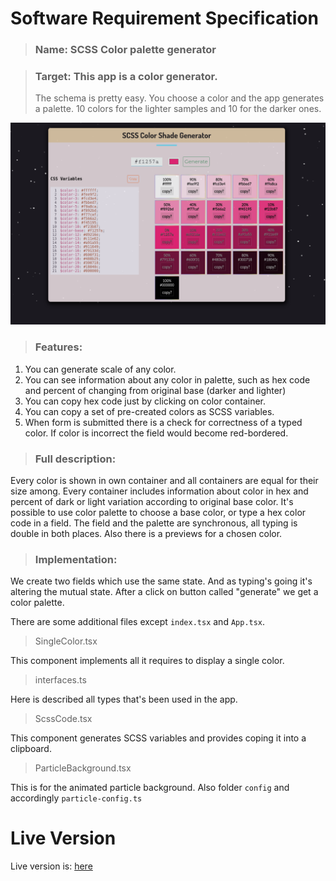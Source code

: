 # **Software Requirement Specification**

> ### **Name**: SCSS Color palette generator

> ### **Target:** This app is a color generator.
>
> The schema is pretty easy. You choose a color and the app generates a palette. 10 colors for the lighter samples and 10 for the darker ones.

![SCSS Color Shade Generator](https://github.com/Victor-Nikliaiev/scss-color-shade-generator/blob/main/src/img/App.png?raw=true)

> ### **Features:**

1. You can generate scale of any color.
2. You can see information about any color in palette, such as hex code and percent of changing from original base (darker and lighter)
3. You can copy hex code just by clicking on color container.
4. You can copy a set of pre-created colors as SCSS variables.
5. When form is submitted there is a check for correctness of a typed color. If color is incorrect the field would become red-bordered.

> ### **Full description:**

Every color is shown in own container and all containers are equal for their size among. Every container includes information about color in hex and percent of dark or light variation according to original base color. It's possible to use color palette to choose a base color, or type a hex color code in a field. The field and the palette are synchronous, all typing is double in both places.
Also there is a previews for a chosen color.

> ### **Implementation:**

We create two fields which use the same state. And as typing's going it's altering the mutual state. After a click on button called "generate" we get a color palette.

There are some additional files except `index.tsx` and `App.tsx`.

> SingleColor.tsx

This component implements all it requires to display a single color.

> interfaces.ts

Here is described all types that's been used in the app.

> ScssCode.tsx

This component generates SCSS variables and provides coping it into a clipboard.

> ParticleBackground.tsx

This is for the animated particle background. Also folder `config` and accordingly `particle-config.ts`

# Live Version

Live version is: [here](http://scss-color-shade-generator-arhis.vercel.app/)
